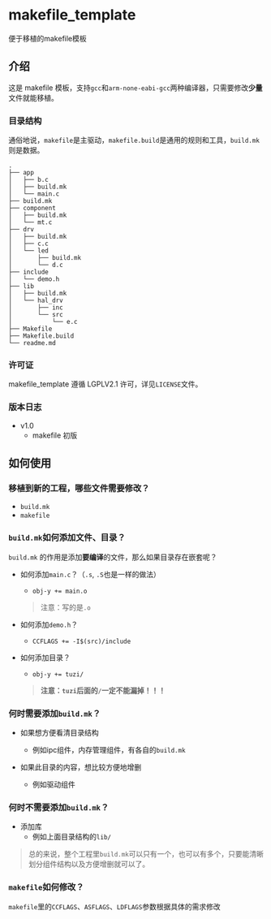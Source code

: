 # makefile_template
便于移植的makefile模板

## 介绍
这是 makefile 模板，支持`gcc`和`arm-none-eabi-gcc`两种编译器，只需要修改**少量**文件就能移植。

### 目录结构
通俗地说，`makefile`是主驱动，`makefile.build`是通用的规则和工具，`build.mk`则是数据。

```
.
├── app
│   ├── b.c
│   ├── build.mk
│   └── main.c
├── build.mk
├── component
│   ├── build.mk
│   └── mt.c
├── drv
│   ├── build.mk
│   ├── c.c
│   └── led
│       ├── build.mk
│       └── d.c
├── include
│   └── demo.h
├── lib
│   ├── build.mk
│   └── hal_drv
│       ├── inc
│       └── src
│           └── e.c
├── Makefile
├── Makefile.build
└── readme.md
```

### 许可证
makefile_template 遵循 LGPLV2.1 许可，详见`LICENSE`文件。

### 版本日志
- v1.0
	- makefile 初版

## 如何使用

### 移植到新的工程，哪些文件需要修改？
- `build.mk`
- `makefile`

### `build.mk`如何添加文件、目录？
`build.mk` 的作用是添加**要编译**的文件，那么如果目录存在嵌套呢？

- 如何添加`main.c`？（`.s`, `.S`也是一样的做法）
	- `obj-y += main.o`
	> 注意：写的是`.o`

- 如何添加`demo.h`？
	- `CCFLAGS += -I$(src)/include`

- 如何添加目录？
	- `obj-y += tuzi/`
	> **注意：`tuzi`后面的`/`一定不能漏掉！！！**

### 何时需要添加`build.mk`？
- 如果想方便看清目录结构
	- 例如ipc组件，内存管理组件，有各自的`build.mk`

- 如果此目录的内容，想比较方便地增删
	- 例如驱动组件

### 何时不需要添加`build.mk`？
- 添加库
	- 例如上面目录结构的`lib/`

> 总的来说，整个工程里`build.mk`可以只有一个，也可以有多个，只要能清晰划分组件结构以及方便增删就可以了。

### `makefile`如何修改？
`makefile`里的`CCFLAGS`、`ASFLAGS`、`LDFLAGS`参数根据具体的需求修改
